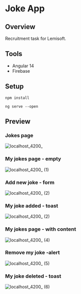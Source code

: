 # Joke App

## Overview

Recruitment task for Lemisoft. 

## Tools

- Angular 14
- Firebase

## Setup

```
npm install
```
```
ng serve --open
```

## Preview

### Jokes page

![localhost_4200_](https://user-images.githubusercontent.com/59490664/186264395-866c39b0-b39d-4e0b-9cdc-4dd404e73d1c.png)


### My jokes page - empty

![localhost_4200_ (1)](https://user-images.githubusercontent.com/59490664/186264427-9d1aab66-c84e-495f-9952-b37de5baa2b4.png)


### Add new joke - form

![localhost_4200_ (2)](https://user-images.githubusercontent.com/59490664/186263230-e00fcffb-0253-44d8-9c8d-bc3dcee5dc5f.png)


### My joke added - toast

![localhost_4200_ (2)](https://user-images.githubusercontent.com/59490664/186264547-5d54b855-8575-47b2-a32b-bc2f45b3dbc0.png)


### My jokes page - with content

![localhost_4200_ (4)](https://user-images.githubusercontent.com/59490664/186264681-1a4b3336-8afa-4a4e-8028-b256020e4139.png)


### Remove my joke -alert

![localhost_4200_ (5)](https://user-images.githubusercontent.com/59490664/186264753-7755c2ec-e438-4e3c-afea-20ffae2ff0bd.png)


### My joke deleted - toast

![localhost_4200_ (6)](https://user-images.githubusercontent.com/59490664/186264804-b6d7a102-7322-46c0-832a-968852cbe6f1.png)




